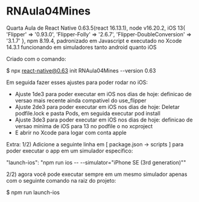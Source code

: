 # RNAula04Mines
Quarta Aula de React Native 0.63.5(react 16.13.1), node v16.20.2, iOS 13{ 'Flipper' => '0.93.0', 'Flipper-Folly' => '2.6.7', 'Flipper-DoubleConversion' => '3.1.7' }, npm 8.19.4, padronizado em Javascript e executado no Xcode 14.3.1 funcionando em simuladores tanto android quanto iOS

Criado com o comando:

$ npx react-native@0.63 init RNAula04Mines --version 0.63

Em seguida fazer esses ajustes para poder rodar no iOS:

- Ajuste 1de3 para poder executar em iOS nos dias de hoje: definicao de versao mais recente ainda compativel do use_flipper
- Ajuste 2de3 para poder executar em iOS nos dias de hoje: Deletar podfile.lock e pasta Pods, em seguida executar pod install
- Ajuste 3de3 para poder executar em iOS nos dias de hoje: definicao de versao minima de iOS para 13 no podfile o no xcproject
- E abrir no Xcode para logar com conta apple

Extra: 
1/2) Adicione a seguinte linha em [ package.json -> scripts ] para poder executar o app em um simulador especifico:

"launch-ios": "npm run ios -- --simulator=\"iPhone SE (3rd generation)\""

2/2) agora você pode executar sempre em um mesmo simulador apenas com o seguinte comando na raiz do projeto:

$ npm run launch-ios

